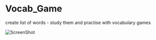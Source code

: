 # Vocab_Game

create list of words - study them and practise with vocabulary games


![ScreenShot](https://user-images.githubusercontent.com/33816465/86863869-13542680-c09a-11ea-9425-b27d9b332582.png)
